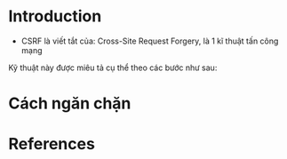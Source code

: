 ---
---

# Introduction

- CSRF là viết tắt của: Cross-Site Request Forgery, là 1 kĩ thuật tấn công mạng

Kỹ thuật này được miêu tả cụ thể theo các bước như sau:

# Cách ngăn chặn

# References